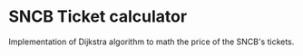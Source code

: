 # SNCB Ticket calculator

Implementation of Dijkstra algorithm to math the price of the SNCB's tickets.
